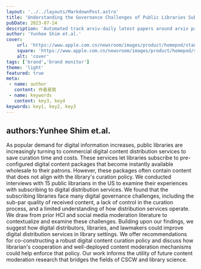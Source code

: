 ---layout: '../../layouts/MarkdownPost.astro'title: 'Understanding the Governance Challenges of Public Libraries Subscribing to Digital Content Distributors'pubDate: 2023-07-24description: 'Automated track arxiv-daily latest papers around arxiv paper daily template'author: 'Yunhee Shim et.al.'cover:    url: 'https://www.apple.com.cn/newsroom/images/product/homepod/standard/Apple-HomePod-hero-230118_big.jpg.large_2x.jpg'    square: 'https://www.apple.com.cn/newsroom/images/product/homepod/standard/Apple-HomePod-hero-230118_big.jpg.large_2x.jpg'    alt: 'cover'tags: ['brand','brand monitor'] theme: 'light'featured: true
meta: - name: author   content: 作者是我 - name: keywords   content: key3, key4
keywords: key1, key2, key3---## authors:Yunhee Shim et.al. As popular demand for digital information increases, public libraries are increasingly turning to commercial digital content distribution services to save curation time and costs. These services let libraries subscribe to pre-configured digital content packages that become instantly available wholesale to their patrons. However, these packages often contain content that does not align with the library's curation policy. We conducted interviews with 15 public librarians in the US to examine their experiences with subscribing to digital distribution services. We found that the subscribing libraries face many digital governance challenges, including the sub-par quality of received content, a lack of control in the curation process, and a limited understanding of how distribution services operate. We draw from prior HCI and social media moderation literature to contextualize and examine these challenges. Building upon our findings, we suggest how digital distributors, libraries, and lawmakers could improve digital distribution services in library settings. We offer recommendations for co-constructing a robust digital content curation policy and discuss how librarian's cooperation and well-deployed content moderation mechanisms could help enforce that policy. Our work informs the utility of future content moderation research that bridges the fields of CSCW and library science.
